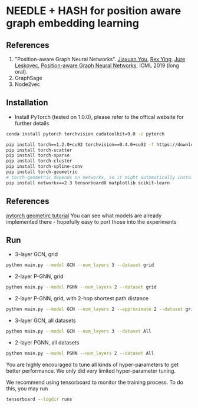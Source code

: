 # NEEDLE + HASH for position aware graph embedding learning
## References
1. "Position-aware Graph Neural Networks".
[Jiaxuan You](https://cs.stanford.edu/~jiaxuan/), [Rex Ying](https://cs.stanford.edu/people/rexy/), [Jure Leskovec](https://cs.stanford.edu/people/jure/index.html), [Position-aware Graph Neural Networks](http://proceedings.mlr.press/v97/you19b/you19b.pdf), ICML 2019 (long oral).
2. GraphSage
3. Node2vec

## Installation

- Install PyTorch (tested on 1.0.0), please refer to the offical website for further details
```bash
conda install pytorch torchvision cudatoolkit=9.0 -c pytorch

pip install torch==1.2.0+cu92 torchvision==0.4.0+cu92 -f https://download.pytorch.org/whl/torch_stable.html
pip install torch-scatter
pip install torch-sparse
pip install torch-cluster
pip install torch-spline-conv
pip install torch-geometric
# torch-geometric depends on networkx, so it might automatically install networkx==2.4, you can try pip install torch-geometric==1.1.2 or uninstall networkx 2.4 and install networkx 2.3)
pip install networkx==2.3 tensorboardX matplotlib scikit-learn
```
## References
[pytorch geometirc tutorial](https://github.com/rusty1s/pytorch_geometric)
You can see what models are already implemented there - hopefully easy to port those into the experiments


## Run
- 3-layer GCN, grid
```bash
python main.py --model GCN --num_layers 3 --dataset grid
```
- 2-layer P-GNN, grid
```bash
python main.py --model PGNN --num_layers 2 --dataset grid
```
- 2-layer P-GNN, grid, with 2-hop shortest path distance
```bash
python main.py --model GCN --num_layers 2 --approximate 2 --dataset grid
```
- 3-layer GCN, all datasets
```bash
python main.py --model GCN --num_layers 3 --dataset All
```
- 2-layer PGNN, all datasets
```bash
python main.py --model PGNN --num_layers 2 --dataset All
```
You are highly encouraged to tune all kinds of hyper-parameters to get better performance. We only did very limited hyper-parameter tuning.

We recommend using tensorboard to monitor the training process. To do this, you may run
```bash
tensorboard --logdir runs
```

